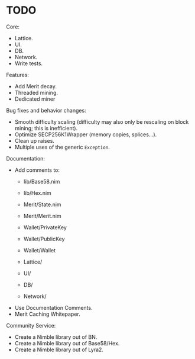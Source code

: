 # TODO

Core:
- Lattice.
- UI.
- DB.
- Network.
- Write tests.

Features:
- Add Merit decay.
- Threaded mining.
- Dedicated miner

Bug fixes and behavior changes:
- Smooth difficulty scaling (difficulty may also only be rescaling on block mining; this is inefficient).
- Optimize SECP256K1Wrapper (memory copies, splices...).
- Clean up raises.
- Multiple uses of the generic `Exception`.

Documentation:
- Add comments to:
    - lib/Base58.nim
    - lib/Hex.nim

    - Merit/State.nim
    - Merit/Merit.nim

    - Wallet/PrivateKey
    - Wallet/PublicKey
    - Wallet/Wallet

    - Lattice/
    - UI/
    - DB/
    - Network/
- Use Documentation Comments.
- Merit Caching Whitepaper.

Community Service:
- Create a Nimble library out of BN.
- Create a Nimble library out of Base58/Hex.
- Create a Nimble library out of Lyra2.
